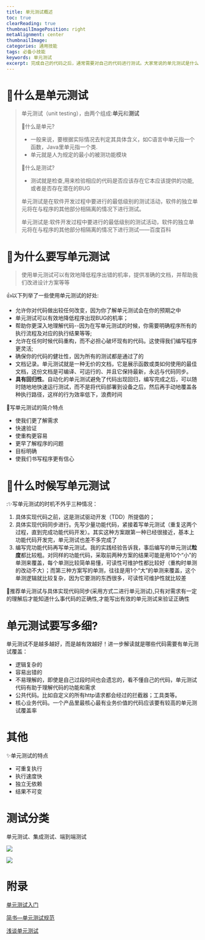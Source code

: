 ```yaml
---
title: 单元测试概述
toc: true
clearReading: true
thumbnailImagePosition: right
metaAlignment: center
thumbnailImage:
categories: 通用技能
tags: 必备小技能
keywords: 单元测试
excerpt: 完成自己的代码之后，通常需要对自己的代码进行测试。大家常说的单元测试是什么东西？
---
```

# :thinking:什么是单元测试

> 单元测试（unit testing），由两个组成:**单元**和**测试**
>
> :thinking:什么是单元?
>
> - 一般来说，要根据实际情况去判定其具体含义，如C语言中单元指一个函数，Java里单元指一个类.
> - 单元就是人为规定的最小的被测功能模块
>
> :thinking:什么是测试?
>
> - 测试就是检查,用来检验相应的代码是否应该存在它本应该提供的功能,或者是否存在潜在的BUG
>
> 单元测试是在软件开发过程中要进行的最低级别的测试活动，软件的独立单元将在与程序的其他部分相隔离的情况下进行测试。
>
> 单元测试是:软件开发过程中要进行的最低级别的测试活动，软件的独立单元将在与程序的其他部分相隔离的情况下进行测试——百度百科

# :thinking:为什么要写单元测试

> 使用单元测试可以有效地降低程序出错的机率，提供准确的文档，并帮助我们改进设计方案等等

:+1:以下列举了一些使用单元测试的好处:

- 允许你对代码做出较任何改变，因为你了解单元测试会在你的预期之中
- 单元测试可以有效地降低程序出现BUG的机率；
- 帮助你更深入地理解代码--因为在写单元测试的时候，你需要明确程序所有的执行流程及对应的执行结果等等;
- 允许在任何时候代码重构，而不必担心破坏现有的代码。这使得我们编写程序更灵活;
- 确保你的代码的健壮性，因为所有的测试都是通过了的
- 文档记录。单元测试就是一种无价的文档，它是展示函数或类如何使用的最佳文档，这份文档是可编译、可运行的、并且它保持最新，永远与代码同步。
- **具有回归性**。自动化的单元测试避免了代码出现回归，编写完成之后，可以随时随地地快速运行测试，而不是将代码部署到设备之后，然后再手动地覆盖各种执行路径，这样的行为效率低下，浪费时间

:thinking:写单元测试的简介特点

- 使我们更了解需求
- 快速验证
- 使重构更容易
- 更早了解程序的问题
- 目标明确
- 使我们书写程序更有信心

# :thinking:什么时候写单元测试

::sparkles:写单元测试的时机不外乎三种情况：

1. 具体实现代码之前，这是测试驱动开发（TDD）所提倡的；
2. 具体实现代码同步进行。先写少量功能代码，紧接着写单元测试（重复这两个过程，直到完成功能代码开发）。其实这种方案跟第一种已经很接近，基本上功能代码开发完，单元测试也差不多完成了
3. 编写完功能代码再写单元测试。我的实践经验告诉我，事后编写的单元测试**粒度**都比较粗。对同样的功能代码，采取前两种方案的结果可能是用10个“小”的单测来覆盖，每个单测比较简单易懂，可读性可维护性都比较好（重构时单测的改动不大）；而第三种方案写的单测，往往是用1个“大”的单测来覆盖，这个单测逻辑就比较复杂，因为它要测的东西很多，可读性可维护性就比较差

:older_man:推荐单元测试与具体实现代码同步(采用方式二进行单元测试),只有对需求有一定的理解后才能知道什么事代码的正确性,才能写出有效的单元测试来验证正确性

# 单元测试要写多细?

单元测试不是越多越好，而是越有效越好！进一步解读就是哪些代码需要有单元测试覆盖：

- 逻辑复杂的
- 容易出错的
- 不易理解的，即使是自己过段时间也会遗忘的，看不懂自己的代码，单元测试代码有助于理解代码的功能和需求
- 公共代码。比如自定义的所有http请求都会经过的拦截器；工具类等。
- 核心业务代码。一个产品里最核心最有业务价值的代码应该要有较高的单元测试覆盖率

# 其他

:sparkles:单元测试的特点

- 可重复执行
- 执行速度快
- 独立无依赖
- 结果不可变

# 测试分类

单元测试、集成测试、端到端测试

![](https://gitee.com/mingchaohu/blog-image/raw/master/image/bVbcR2w.png)

![](https://gitee.com/mingchaohu/blog-image/raw/master/image/bVbcR2E.png)

# 附录

[单元测试入门](https://segmentfault.com/a/1190000015421734)

[简书—单元测试规范](https://www.jianshu.com/p/37ffeef5ee5b?spm=a2c6h.12873639.0.0.50457912GCQtSv)

[浅谈单元测试](https://www.pdai.tech/md/develop/ut/dev-ut-unit-test.html)

